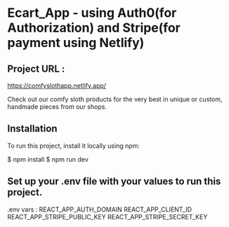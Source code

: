 # Ecart_App - using Auth0(for Authorization) and Stripe(for payment using Netlify)

## Project URL :

https://comfyslothapp.netlify.app/

Check out our comfy sloth products for the very best in unique or custom, handmade pieces from our shops.

## Installation

To run this project, install it locally using npm:

$ npm install
$ npm run dev

## Set up your .env file with your values to run this project.

.env vars :
REACT_APP_AUTH_DOMAIN
REACT_APP_CLIENT_ID
REACT_APP_STRIPE_PUBLIC_KEY
REACT_APP_STRIPE_SECRET_KEY
